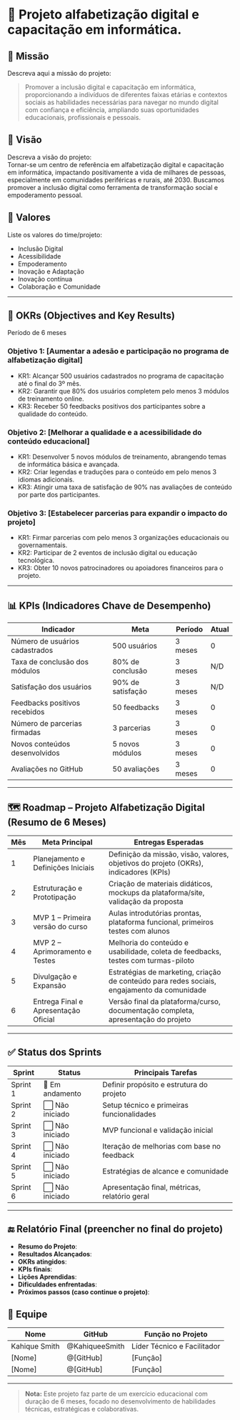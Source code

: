 # 🌟 Projeto alfabetização digital e capacitação em informática.

## 🧭 Missão
Descreva aqui a missão do projeto:  
> Promover a inclusão digital e capacitação em informática, proporcionando a indivíduos de diferentes faixas etárias e contextos sociais as habilidades necessárias para navegar no mundo digital com confiança e eficiência, ampliando suas oportunidades educacionais, profissionais e pessoais.

## 🔭 Visão
Descreva a visão do projeto:  
Tornar-se um centro de referência em alfabetização digital e capacitação em informática, impactando positivamente a vida de milhares de pessoas, especialmente em comunidades periféricas e rurais, até 2030. Buscamos promover a inclusão digital como ferramenta de transformação social e empoderamento pessoal.

## 🧱 Valores
Liste os valores do time/projeto:
- Inclusão Digital
- Acessibilidade
- Empoderamento
- Inovação e Adaptação
- Inovação contínua
- Colaboração e Comunidade

---

## 🎯 OKRs (Objectives and Key Results)
Período de 6 meses

### Objetivo 1: [Aumentar a adesão e participação no programa de alfabetização digital]
- KR1: Alcançar 500 usuários cadastrados no programa de capacitação até o final do 3º mês.
- KR2: Garantir que 80% dos usuários completem pelo menos 3 módulos de treinamento online.
- KR3: Receber 50 feedbacks positivos dos participantes sobre a qualidade do conteúdo.

### Objetivo 2: [Melhorar a qualidade e a acessibilidade do conteúdo educacional]
- KR1: Desenvolver 5 novos módulos de treinamento, abrangendo temas de informática básica e avançada.
- KR2: Criar legendas e traduções para o conteúdo em pelo menos 3 idiomas adicionais.
- KR3: Atingir uma taxa de satisfação de 90% nas avaliações de conteúdo por parte dos participantes.

### Objetivo 3: [Estabelecer parcerias para expandir o impacto do projeto]
- KR1: Firmar parcerias com pelo menos 3 organizações educacionais ou governamentais.
- KR2: Participar de 2 eventos de inclusão digital ou educação tecnológica.
- KR3: Obter 10 novos patrocinadores ou apoiadores financeiros para o projeto.

---

## 📊 KPIs (Indicadores Chave de Desempenho)
|     Indicador                     | Meta                  | Período   | Atual |
|------------------------------------|-----------------------|-----------|-------|
| Número de usuários cadastrados    | 500 usuários          | 3 meses   | 0     |
| Taxa de conclusão dos módulos     | 80% de conclusão      | 3 meses   | N/D   |
| Satisfação dos usuários           | 90% de satisfação     | 3 meses   | N/D   |
| Feedbacks positivos recebidos     | 50 feedbacks          | 3 meses   | 0     |
| Número de parcerias firmadas      | 3 parcerias           | 3 meses   | 0     |
| Novos conteúdos desenvolvidos     | 5 novos módulos       | 3 meses   | 0     |
| Avaliações no GitHub              | 50 avaliações         | 3 meses   | 0     |



---

## 🗺️ Roadmap – Projeto Alfabetização Digital (Resumo de 6 Meses)

| Mês | Meta Principal                      | Entregas Esperadas                                                                 |
|-----|-------------------------------------|------------------------------------------------------------------------------------|
| 1   | Planejamento e Definições Iniciais  | Definição da missão, visão, valores, objetivos do projeto (OKRs), indicadores (KPIs) |
| 2   | Estruturação e Prototipação         | Criação de materiais didáticos, mockups da plataforma/site, validação da proposta  |
| 3   | MVP 1 – Primeira versão do curso    | Aulas introdutórias prontas, plataforma funcional, primeiros testes com alunos     |
| 4   | MVP 2 – Aprimoramento e Testes      | Melhoria do conteúdo e usabilidade, coleta de feedbacks, testes com turmas-piloto  |
| 5   | Divulgação e Expansão               | Estratégias de marketing, criação de conteúdo para redes sociais, engajamento da comunidade |
| 6   | Entrega Final e Apresentação Oficial| Versão final da plataforma/curso, documentação completa, apresentação do projeto    |

---

## ✅ Status dos Sprints

| Sprint    | Status         | Principais Tarefas                                  |
|-----------|----------------|------------------------------------------------------|
| Sprint 1  | 🔄 Em andamento | Definir propósito e estrutura do projeto            |
| Sprint 2  | ⬜️ Não iniciado | Setup técnico e primeiras funcionalidades           |
| Sprint 3  | ⬜️ Não iniciado | MVP funcional e validação inicial                  |
| Sprint 4  | ⬜️ Não iniciado | Iteração de melhorias com base no feedback         |
| Sprint 5  | ⬜️ Não iniciado | Estratégias de alcance e comunidade                |
| Sprint 6  | ⬜️ Não iniciado | Apresentação final, métricas, relatório geral      |


---

## 🔚 Relatório Final (preencher no final do projeto)

- **Resumo do Projeto**:
- **Resultados Alcançados**:
- **OKRs atingidos**:
- **KPIs finais**:
- **Lições Aprendidas**:
- **Dificuldades enfrentadas**:
- **Próximos passos (caso continue o projeto)**:


## 👥 Equipe

| Nome         | GitHub           | Função no Projeto               |
|--------------|------------------|---------------------------------|
| Kahique Smith| @KahiqueeSmith  | Líder Técnico e Facilitador    |
| [Nome]       | @[GitHub]        | [Função]                        |
| [Nome]       | @[GitHub]        | [Função]                        |

---

> **Nota:** Este projeto faz parte de um exercício educacional com duração de 6 meses, focado no desenvolvimento de habilidades técnicas, estratégicas e colaborativas.

